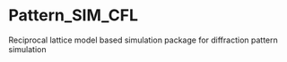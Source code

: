# Pattern_SIM_CFL
Reciprocal lattice model based simulation package for diffraction pattern simulation
